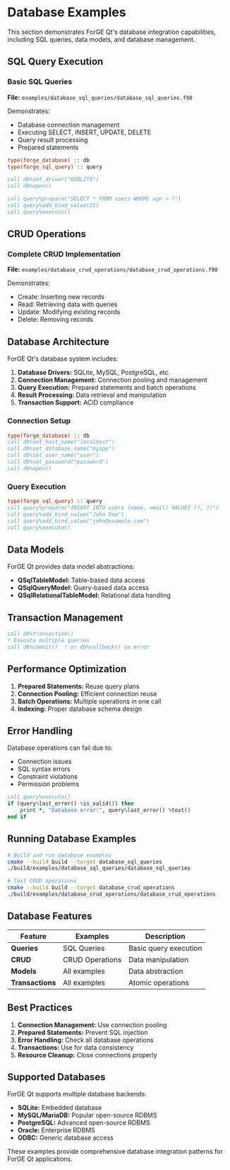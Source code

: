 # Database Examples

This section demonstrates ForGE Qt's database integration capabilities, including SQL queries, data models, and database management.

## SQL Query Execution

### Basic SQL Queries

**File:** `examples/database_sql_queries/database_sql_queries.f90`

Demonstrates:
- Database connection management
- Executing SELECT, INSERT, UPDATE, DELETE
- Query result processing
- Prepared statements

```fortran
type(forge_database) :: db
type(forge_sql_query) :: query

call db%set_driver("QSQLITE")
call db%open()

call query%prepare("SELECT * FROM users WHERE age > ?")
call query%add_bind_value(21)
call query%execute()
```

## CRUD Operations

### Complete CRUD Implementation

**File:** `examples/database_crud_operations/database_crud_operations.f90`

Demonstrates:
- Create: Inserting new records
- Read: Retrieving data with queries
- Update: Modifying existing records
- Delete: Removing records

## Database Architecture

ForGE Qt's database system includes:

1. **Database Drivers:** SQLite, MySQL, PostgreSQL, etc.
2. **Connection Management:** Connection pooling and management
3. **Query Execution:** Prepared statements and batch operations
4. **Result Processing:** Data retrieval and manipulation
5. **Transaction Support:** ACID compliance

### Connection Setup

```fortran
type(forge_database) :: db
call db%set_host_name("localhost")
call db%set_database_name("myapp")
call db%set_user_name("user")
call db%set_password("password")
call db%open()
```

### Query Execution

```fortran
type(forge_sql_query) :: query
call query%prepare("INSERT INTO users (name, email) VALUES (?, ?)")
call query%add_bind_value("John Doe")
call query%add_bind_value("john@example.com")
call query%execute()
```

## Data Models

ForGE Qt provides data model abstractions:

- **QSqlTableModel:** Table-based data access
- **QSqlQueryModel:** Query-based data access
- **QSqlRelationalTableModel:** Relational data handling

## Transaction Management

```fortran
call db%transaction()
! Execute multiple queries
call db%commit()  ! or db%rollback() on error
```

## Performance Optimization

1. **Prepared Statements:** Reuse query plans
2. **Connection Pooling:** Efficient connection reuse
3. **Batch Operations:** Multiple operations in one call
4. **Indexing:** Proper database schema design

## Error Handling

Database operations can fail due to:
- Connection issues
- SQL syntax errors
- Constraint violations
- Permission problems

```fortran
call query%execute()
if (query%last_error() %is_valid()) then
    print *, "Database error:", query%last_error() %text()
end if
```

## Running Database Examples

```bash
# Build and run database examples
cmake --build build --target database_sql_queries
./build/examples/database_sql_queries/database_sql_queries

# Test CRUD operations
cmake --build build --target database_crud_operations
./build/examples/database_crud_operations/database_crud_operations
```

## Database Features

| Feature | Examples | Description |
|---------|----------|-------------|
| **Queries** | SQL Queries | Basic query execution |
| **CRUD** | CRUD Operations | Data manipulation |
| **Models** | All examples | Data abstraction |
| **Transactions** | All examples | Atomic operations |

## Best Practices

1. **Connection Management:** Use connection pooling
2. **Prepared Statements:** Prevent SQL injection
3. **Error Handling:** Check all database operations
4. **Transactions:** Use for data consistency
5. **Resource Cleanup:** Close connections properly

## Supported Databases

ForGE Qt supports multiple database backends:
- **SQLite:** Embedded database
- **MySQL/MariaDB:** Popular open-source RDBMS
- **PostgreSQL:** Advanced open-source RDBMS
- **Oracle:** Enterprise RDBMS
- **ODBC:** Generic database access

These examples provide comprehensive database integration patterns for ForGE Qt applications.